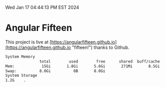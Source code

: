 Wed Jan 17 04:44:13 PM EST 2024

# Angular Fifteen


This project is live at [https://angularfifteen.github.io](https://angularfifteen.github.io "fifteen!") thanks to Github.

```bash
System Memory
               total        used        free      shared  buff/cache   available
Mem:            15Gi       1.8Gi       5.6Gi       271Mi       8.5Gi        13Gi
Swap:          8.0Gi          0B       8.0Gi
System Storage
1.2G	.
```
```bash
